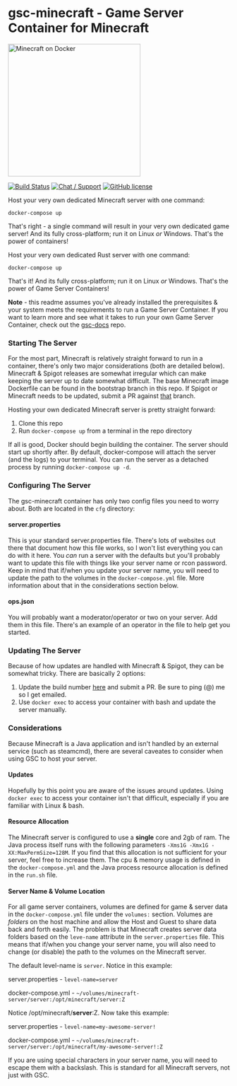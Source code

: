 # gsc-minecraft - Game Server Container for Minecraft
<a href="www.egee.io"><img src="https://i.imgur.com/4hBUTKM.png" alt="Minecraft on Docker" width="300" /></a>

[![Build Status](https://travis-ci.org/egee-irl/gsc-minecraft.svg?branch=unstable)](https://travis-ci.org/egee-irl/gsc-minecraft)
[![Chat / Support](https://img.shields.io/badge/Chat%20%2F%20Support-discord-7289DA.svg?style=flat)](https://discord.gg/42PMX5N)
[![GitHub license](https://img.shields.io/badge/license-GPLv3-blue.svg?style=flat)](https://github.com/egee-irl/minecraft-docker/blob/stable/LICENSE)

Host your very own dedicated Minecraft server with one command:

``docker-compose up``

That's right - a single command will result in your very own dedicated game server! And its fully cross-platform; run it on Linux *or* Windows. That's the power of containers!

Host your very own dedicated Rust server with one command:

``docker-compose up``

That's it! And its fully cross-platform; run it on Linux *or* Windows. That's the power of Game Server Containers!

**Note** - this readme assumes you've already installed the prerequisites & your system meets the requirements to run a Game Server Container. If you want to learn more and see what it takes to run your own Game Server Container, check out the <a href="https://github.com/egee-irl/gsc-docs">gsc-docs</a> repo.

### Starting The Server

For the most part, Minecraft is relatively straight forward to run in a container, there's only two major considerations (both are detailed below). Minecraft & Spigot releases are somewhat irregular which can make keeping the server up to date somewhat difficult. The base Minecraft image Dockerfile can be found in the bootstrap branch in this repo. If Spigot or Minecraft needs to be updated, submit a PR against <a href="https://github.com/egee-irl/gsc-minecraft/blob/bootstrap/Dockerfile#L7">that</a> branch.

Hosting your own dedicated Minecraft server is pretty straight forward:

1. Clone this repo
2. Run ``docker-compose up`` from a terminal in the repo directory

If all is good, Docker should begin building the container. The server should start up shortly after. By default, docker-compose will attach the server (and the logs) to your terminal. You can run the server as a detached process by running ``docker-compose up -d``.

### Configuring The Server
The gsc-minecraft container has only two config files you need to worry about. Both are located in the ``cfg`` directory:

#### server.properties
This is your standard server.properties file. There's lots of websites out there that document how this file works, so I won't list everything you can do with it here. You _can_ run a server with the defaults but you'll probably want to update this file with things like your server name or rcon password. Keep in mind that if/when you update your server name, you will need to update the path to the volumes in the ``docker-compose.yml`` file. More information about that in the considerations section below.

#### ops.json
You will probably want a moderator/operator or two on your server. Add them in this file. There's an example of an operator in the file to help get you started.

### Updating The Server
Because of how updates are handled with Minecraft & Spigot, they can be somewhat tricky. There are basically 2 options:

1. Update the build number <a href="https://github.com/egee-irl/gsc-minecraft/blob/bootstrap/Dockerfile#L7">here</a> and submit a PR. Be sure to ping (@) me so I get emailed.
2. Use ``docker exec`` to access your container with bash and update the server manually.

### Considerations
Because Minecraft is a Java application and isn't handled by an external service (such as steamcmd), there are several caveates to consider when using GSC to host your server.

#### Updates
Hopefully by this point you are aware of the issues around updates. Using ``docker exec`` to access your container isn't that difficult, especially if you are familiar with Linux & bash. 

#### Resource Allocation
The Minecraft server is configured to use a **single** core and 2gb of ram. The Java process itself runs with the following parameters ``-Xms1G -Xmx1G -XX:MaxPermSize=128M``. If you find that this allocation is not sufficient for your server, feel free to increase them. The cpu & memory usage is defined in the ``docker-compose.yml`` and the Java process resource allocation is defined in the ``run.sh`` file.

#### Server Name & Volume Location
For all game server containers, volumes are defined for game & server data in the ``docker-compose.yml`` file under the ``volumes:`` section. Volumes are _folders_ on the host machine and allow the Host and Guest to share data back and forth easily. The problem is that Minecraft creates server data folders based on the ``leve-name`` attribute in the ``server.properties`` file. This means that if/when you change your server name, you will also need to change (or disable) the path to the volumes on the Minecraft server.

The default level-name is ``server``. Notice in this example:

server.properties - ``level-name=server``

docker-compose.yml - ``~/volumes/minecraft-server/server:/opt/minecraft/server:Z``

Notice /opt/minecraft/**server**:Z. Now take this example:

server.properties - ``level-name=my-awesome-server!``

docker-compose.yml - ``~/volumes/minecraft-server/server:/opt/minecraft/my-awesome-server!:Z``

If you are using special characters in your server name, you will need to escape them with a backslash. This is standard for all Minecraft servers, not just with GSC.

